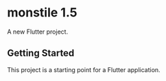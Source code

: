 # monstile 1.5

A new Flutter project.

## Getting Started

This project is a starting point for a Flutter application.
